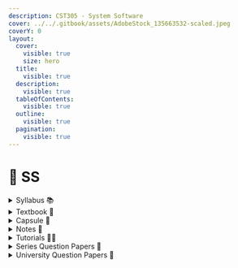 ```yaml
---
description: CST305 - System Software
cover: ../../.gitbook/assets/AdobeStock_135663532-scaled.jpeg
coverY: 0
layout:
  cover:
    visible: true
    size: hero
  title:
    visible: true
  description:
    visible: true
  tableOfContents:
    visible: true
  outline:
    visible: true
  pagination:
    visible: true
---
```


# 💽 SS

<details>

<summary>Syllabus 📚</summary>

[CST305](https://drive.google.com/file/d/163ZyfbzQ0_vLbRQkeddJ2bWAwZlbLhxE/view?usp=drive_link)👈

</details>

<details>

<summary>Textbook 📖</summary>

[SS Textbook](https://drive.google.com/drive/folders/163HjzzYOvBC2sYulzB6gLQyWqa5ekPFZ?usp=drive_link)👈

</details>

<details>

<summary>Capsule 💊</summary>

[SS Short Notes](https://drive.google.com/drive/folders/1f_b7k616WQoWVLewRgbYNuSVQBvK3Bld?usp=drive_link) 👈

</details>

<details>

<summary>Notes 📒</summary>

[SS Notes](https://drive.google.com/drive/folders/1Z-LfMKxTfQoTUKvKHT_IdcjLOvYdDLzy?usp=drive_link)👈

</details>

<details>

<summary>Tutorials 🧑‍🏫</summary>

[System Software (SS) | S5 | CST305 | KTU | 2019 Scheme - Anna Thomas](https://youtube.com/playlist?list=PLv-1irVkw_hTDl_KBHhAoHvPYYGPrrlxg\&feature=shared)👈

[System Software - AjuComputerScience](https://youtube.com/playlist?list=PLfRQm-CAhIYdmrhqN_CgZQ24NB9s4Wmp4\&feature=shared) 👈

[KTU CS303 System Software (S5 CSE) - KTU Computer Science Tutor ](https://youtube.com/playlist?list=PLFRgmKDjFa_p9pnvLP0trMkewKr1HC6rY\&feature=shared)👈

[KTU CS303 SYSTEM SOFTWARE - Dept. of Computer Science & Engineering, CCE](https://youtube.com/playlist?list=PLZsB-Etza3jvNqeN4aWQsr3TnqKyENGVM\&feature=shared) 👈

[System Software- 2019 Scheme - Renisha's CS Eduworld](https://youtube.com/playlist?list=PLIpw4h-qIUWxIXtO9Nea9DRMqcxt6DAN0\&feature=shared) 👈

</details>

<details>

<summary>Series Question Papers 📃</summary>

[SS Series QPs](https://drive.google.com/drive/folders/1l63ylcurbGElmQqv2CjR2k1DjER2Tpix)👈

</details>

<details>

<summary>University Question Papers 📄</summary>

[SS PYQs](https://drive.google.com/drive/folders/1l5MHLJHqfAlYDb-ymryVhszpJHd5TXUz?usp=drive_link) 👈

</details>

